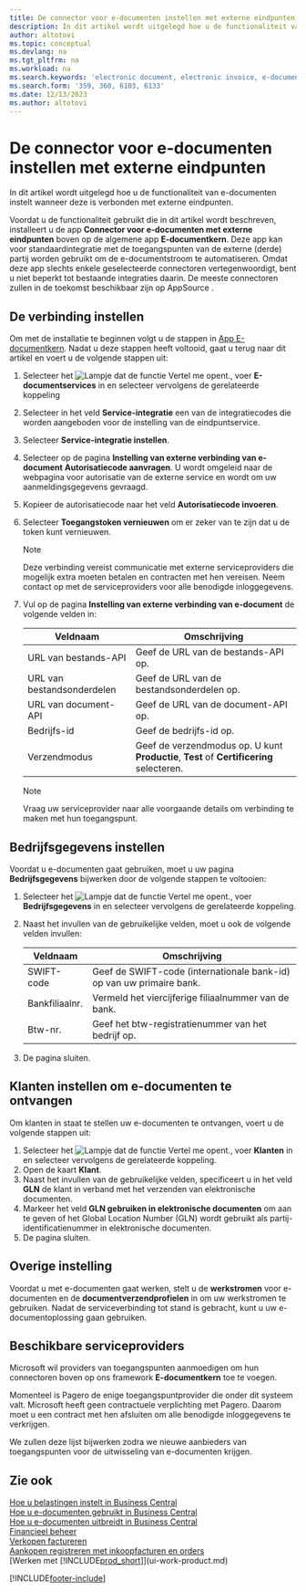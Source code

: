 ```yaml
---
title: De connector voor e-documenten instellen met externe eindpunten
description: In dit artikel wordt uitgelegd hoe u de functionaliteit van e-documenten instelt wanneer deze is verbonden met externe eindpunten.
author: altotovi
ms.topic: conceptual
ms.devlang: na
ms.tgt_pltfrm: na
ms.workload: na
ms.search.keywords: 'electronic document, electronic invoice, e-document, e-invoice, access-point, endpoint'
ms.search.form: '359, 360, 6103, 6133'
ms.date: 12/13/2023
ms.author: altotovi
---
```


# De connector voor e-documenten instellen met externe eindpunten

In dit artikel wordt uitgelegd hoe u de functionaliteit van e-documenten instelt wanneer deze is verbonden met externe eindpunten.

Voordat u de functionaliteit gebruikt die in dit artikel wordt beschreven, installeert u de app **Connector voor e-documenten met externe eindpunten** boven op de algemene app **E-documentkern**. Deze app kan voor standaardintegratie met de toegangspunten van de externe (derde) partij worden gebruikt om de e-documentstroom te automatiseren. Omdat deze app slechts enkele geselecteerde connectoren vertegenwoordigt, bent u niet beperkt tot bestaande integraties daarin. De meeste connectoren zullen in de toekomst beschikbaar zijn op AppSource .

## De verbinding instellen

Om met de installatie te beginnen volgt u de stappen in [App E-documentkern](finance-how-setup-edocuments.md). Nadat u deze stappen heeft voltooid, gaat u terug naar dit artikel en voert u de volgende stappen uit:

1. Selecteer het ![Lampje dat de functie Vertel me opent.](media/ui-search/search_small.png "Vertel me wat u wilt doen"), voer **E-documentservices** in en selecteer vervolgens de gerelateerde koppeling
2. Selecteer in het veld **Service-integratie** een van de integratiecodes die worden aangeboden voor de instelling van de eindpuntservice.
3. Selecteer **Service-integratie instellen**.
4. Selecteer op de pagina **Instelling van externe verbinding van e-document** **Autorisatiecode aanvragen**. U wordt omgeleid naar de webpagina voor autorisatie van de externe service en wordt om uw aanmeldingsgegevens gevraagd.
5. Kopieer de autorisatiecode naar het veld **Autorisatiecode invoeren**.
6. Selecteer **Toegangstoken vernieuwen** om er zeker van te zijn dat u de token kunt vernieuwen.

    > [!NOTE]
    > Deze verbinding vereist communicatie met externe serviceproviders die mogelijk extra moeten betalen en contracten met hen vereisen. Neem contact op met de serviceproviders voor alle benodigde inloggegevens.

7. Vul op de pagina **Instelling van externe verbinding van e-document** de volgende velden in:

    | Veldnaam | Omschrijving |
    |---|---|
    | URL van bestands-API | Geef de URL van de bestands-API op. |
    | URL van bestandsonderdelen | Geef de URL van de bestandsonderdelen op. |
    | URL van document-API | Geef de URL van de document-API op. |
    | Bedrijfs-id | Geef de bedrijfs-id op. |
    | Verzendmodus | Geef de verzendmodus op. U kunt **Productie**, **Test** of **Certificering** selecteren. |

    > [!NOTE]
    > Vraag uw serviceprovider naar alle voorgaande details om verbinding te maken met hun toegangspunt.

## Bedrijfsgegevens instellen

Voordat u e-documenten gaat gebruiken, moet u uw pagina **Bedrijfsgegevens** bijwerken door de volgende stappen te voltooien:

1. Selecteer het ![Lampje dat de functie Vertel me opent.](media/ui-search/search_small.png "Vertel me wat u wilt doen"), voer **Bedrijfsgegevens** in en selecteer vervolgens de gerelateerde koppeling.
2. Naast het invullen van de gebruikelijke velden, moet u ook de volgende velden invullen:

    | Veldnaam | Omschrijving |
    |---|---|
    | SWIFT-code | Geef de SWIFT-code (internationale bank-id) op van uw primaire bank. |
    | Bankfiliaalnr. | Vermeld het viercijferige filiaalnummer van de bank. |
    | Btw-nr. | Geef het btw-registratienummer van het bedrijf op. |

3. De pagina sluiten.

## Klanten instellen om e-documenten te ontvangen

Om klanten in staat te stellen uw e-documenten te ontvangen, voert u de volgende stappen uit:

1. Selecteer het ![Lampje dat de functie Vertel me opent.](media/ui-search/search_small.png "Vertel me wat u wilt doen"), voer **Klanten** in en selecteer vervolgens de gerelateerde koppeling.
2. Open de kaart **Klant**.
3. Naast het invullen van de gebruikelijke velden, specificeert u in het veld **GLN** de klant in verband met het verzenden van elektronische documenten.
4. Markeer het veld **GLN gebruiken in elektronische documenten** om aan te geven of het Global Location Number (GLN) wordt gebruikt als partij-identificatienummer in elektronische documenten.
5. De pagina sluiten.

## Overige instelling

Voordat u met e-documenten gaat werken, stelt u de **werkstromen** voor e-documenten en de **documentverzendprofielen** in om uw werkstromen te gebruiken. Nadat de serviceverbinding tot stand is gebracht, kunt u uw e-documentoplossing gaan gebruiken.

## Beschikbare serviceproviders

Microsoft wil providers van toegangspunten aanmoedigen om hun connectoren boven op ons framework **E-documentkern** toe te voegen.

Momenteel is Pagero de enige toegangspuntprovider die onder dit systeem valt. Microsoft heeft geen contractuele verplichting met Pagero. Daarom moet u een contract met hen afsluiten om alle benodigde inloggegevens te verkrijgen.

We zullen deze lijst bijwerken zodra we nieuwe aanbieders van toegangspunten voor de uitwisseling van e-documenten krijgen.

## Zie ook

[Hoe u belastingen instelt in Business Central](finance-how-setup-edocuments.md)  
[Hoe u e-documenten gebruikt in Business Central](finance-how-use-edocuments.md)  
[Hoe u e-documenten uitbreidt in Business Central](/dynamics365/business-central/dev-itpro/developer/devenv-extend-edocuments)  
[Financieel beheer](finance.md)  
[Verkopen factureren](sales-how-invoice-sales.md)  
[Aankopen registreren met inkoopfacturen en orders](purchasing-how-record-purchases.md)  
[Werken met [!INCLUDE[prod_short](includes/prod_short.md)]](ui-work-product.md)

[!INCLUDE[footer-include](includes/footer-banner.md)]
